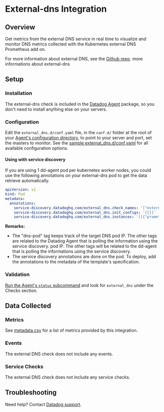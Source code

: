 # External-dns Integration

## Overview

Get metrics from the external DNS service in real time to visualize and monitor DNS metrics collected with the Kubernetes external DNS Prometheus add on.


For more information about external DNS, see the [Github repo][7].
more informations about external-dns

## Setup
### Installation

The external-dns check is included in the [Datadog Agent][1] package, so you don't need to install anything else on your servers.

### Configuration

Edit the `external_dns.d/conf.yaml` file, in the `conf.d/` folder at the root of your [Agent's configuration directory][2], to point to your server and port, set the masters to monitor. See the [sample external_dns.d/conf.yaml][3] for all available configuration options.

#### Using with service discovery

If you are using 1 dd-agent pod per kubernetes worker nodes, you could use the
following annotations on your external-dns pod to get the data retrieve
automatically.

```yaml
apiVersion: v1
kind: Pod
metadata:
  annotations:
    service-discovery.datadoghq.com/external_dns.check_names: '["external_dns"]'
    service-discovery.datadoghq.com/external_dns.init_configs: '[{}]'
    service-discovery.datadoghq.com/external_dns.instances: '[[{"prometheus_url":"http://%%host%%:7979/metrics", "tags":["dns-pod:%%host%%"]}]]'
```

**Remarks:**

 - The "dns-pod" tag keeps track of the target DNS pod IP. The other tags are related to the Datadog Agent that is polling the information using the service discovery.
   pod IP. The other tags will be related to the dd-agent that is polling the
   informations using the service discovery.
 - The service discovery annotations are done on the pod. To deploy, add the annotations to the metadata of the template's specification.


### Validation

[Run the Agent's `status` subcommand][4] and look for `external_dns` under the Checks section.

## Data Collected
### Metrics
See [metadata.csv][5] for a list of metrics provided by this integration.

### Events
The external DNS check does not include any events.

### Service Checks
The external DNS check does not include any service checks.

## Troubleshooting
Need help? Contact [Datadog support][6].

[1]: https://app.datadoghq.com/account/settings#agent
[2]: https://docs.datadoghq.com/agent/guide/agent-configuration-files/?tab=agentv6#agent-configuration-directory
[3]: https://github.com/DataDog/integrations-core/blob/master/external_dns/datadog_checks/external_dns/data/conf.yaml.example
[4]: https://docs.datadoghq.com/agent/guide/agent-commands/?tab=agentv6#agent-status-and-information
[5]: https://github.com/DataDog/integrations-core/blob/master/external_dns/metadata.csv
[6]: https://docs.datadoghq.com/help
[7]: https://github.com/kubernetes-incubator/external-dns 
